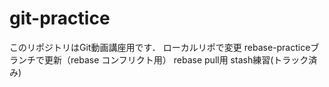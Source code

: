 # git-practice
このリポジトリはGit動画講座用です．
ローカルリポで変更
rebase-practiceブランチで更新（rebase コンフリクト用）
rebase pull用
stash練習(トラック済み)